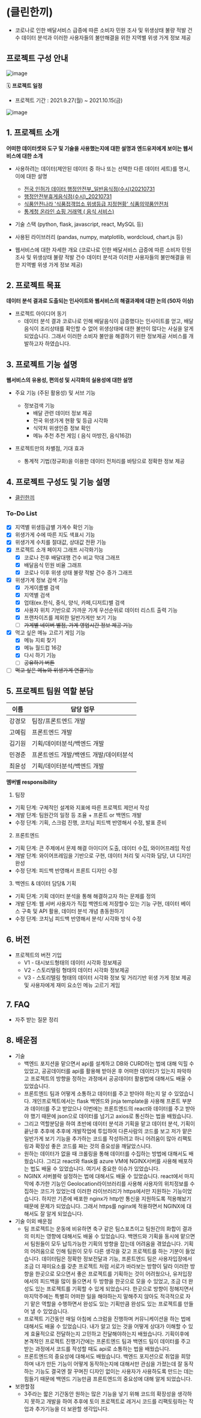 # (클린한끼)
- 코로나로 인한 배달서비스 급증에 따른 소비자 민원 조사 및 위생상태 불량 적발 건수 데이터 분석과 이러한 사용자들의 불만해결을 위한 지역별 위생 가게 정보 제공

## 프로젝트 구성 안내

![image](https://user-images.githubusercontent.com/76929823/137636476-de8b0ccd-67cb-4ada-abf0-91760cdf315e.png)

🗓 **프로젝트 일정**

- 프로젝트 기간 : 2021.9.27(월) ~ 2021.10.15(금)

![image](https://user-images.githubusercontent.com/76929823/137832730-7af13496-6cf9-49e8-8df4-887bf73d74b1.png)


## 1. 프로젝트 소개

**어떠한 데이터셋와 도구 및 기술을 사용했는지에 대한 설명과 엔드유저에게 보이는 웹서비스에 대한 소개**
- 사용하려는 데이터(제안된 데이터 중 하나 또는 선택한 다른 데이터 세트)를 명시, 이에 대한 설명
  - [전국 인허가 데이터 행정안전부_일반음식점(수시)20210731](https://www.data.go.kr/data/15045016/fileData.do)
  - [행정안전부휴게음식점(수시)_20210731](https://www.localdata.go.kr/data/dataView.do)
  - [식품안전나라 '식품접객업소 위생등급 지정현황' 식품의약품안전처](https://www.foodsafetykorea.go.kr/apiMain.do)
  - [통계청 온라인 쇼핑 거래액 ( 음식 서비스)](http://kostat.go.kr/understand/info/info_lge/1/detail_lang.action?bmode=detail_lang&cd=SL4420)

- 기술 스택 (python, flask, javascript, react, MySQL 등)
- 사용된 라이브러리 (pandas, numpy, matplotlib, wordcloud, chart.js 등)
- 웹서비스에 대한 자세한 개요 (코로나로 인한 배달서비스 급증에 따른 소비자 민원 조사 및 위생상태 불량 적발 건수 데이터 분석과 이러한 사용자들의 불만해결을 위한 지역별 위생 가게 정보 제공)

## 2. 프로젝트 목표

**데이터 분석 결과로 도출되는 인사이트와 웹서비스의 해결과제에 대한 논의 (50자 이상)**
- 프로젝트 아이디어 동기
  - 데이터 분석 결과 코로나로 인해 배달음식이 급증했다는 인사이트를 얻고, 배달음식이 조리상태를 확인할 수 없어 위생상태에 대한 불만이 많다는 사실을 알게 되었습니다. 그래서 이러한 소비자 불만을 해결하기 위한 정보제공 서비스를 개발하고자 하였습니다.

## 3. 프로젝트 기능 설명

**웹서비스의 유용성, 편의성 및 시각화의 실용성에 대한 설명**
  - 주요 기능 (주된 활용성) 및 서브 기능
    - 정보검색 기능
      - 배달 관련 데이터 정보 제공
      - 전국 위생가게 현황 및 등급 시각화
      - 식약처 위생인증 정보 확인
      - 메뉴 추천 추천 게임 ( 음식 마방진, 음식16강)
  
  - 프로젝트만의 차별점, 기대 효과
    * 통계적 기법(정규화)을 이용한 데이터 전처리를 바탕으로 정확한 정보 제공

## 4. 프로젝트 구성도 및 기능 설명
  - [클린한끼](https://whimsical.com/v3-3ctRi38AoRBshnap5YwmxJ)
### To-Do List

* [x] 지역별 위생등급별 가게수 확인 기능
* [x] 위생가게 수에 따른 지도 색표시 기능
* [x] 위생가게 수치를 절대값, 상대값 전환 기능
* [x] 프로젝트 소개 페이지 그래프 시각화기능
  * [x] 코로나 전후 배달대행 건수 비교 막대 그래프 
  * [x] 배달음식 민원 비율 그래프
  * [x] 코로나 이후 위생 상태 불량 적발 건수 증가 그래프
* [x] 위생가게 정보 검색 기능
  * [x] 가게이름별 검색
  * [x] 지역별 검색
  * [x] 업태(ex.한식, 중식, 양식, 카페,디저트)별 검색
  * [x] 사용자 위치 기반으로 가까운 가게 우선순위로 데이터 리스트 출력 기능
  * [x] 프랜차이즈를 제외한 일반가게만 보기 기능
  * [ ] ~~가게별 네이버 별점, 가게 영업시간 정보 제공 기능~~
* [x] 먹고 싶은 메뉴 고르기 게임 기능
  * [x] 메뉴 지뢰 찾기
  * [x] 메뉴 월드컵 16강
   * [X] 다시 하기 기능 
   * [ ] ~~공유하기 버튼~~
* [ ] ~~먹고 싶은 메뉴와 위생가게 연결기능~~

## 5. 프로젝트 팀원 역할 분담
| 이름 | 담당 업무 |
| ------ | ------ |
| 강경모 | 팀장/프론트엔드 개발 |
| 고예림 | 프론트엔드 개발 |
| 김기원 | 기획/데이터분석/백엔드 개발|
| 민경준 | 프론트엔드 개발/백엔드 개발/데이터분석 |
| 최윤성| 기획/데이터분석/백엔드 개발 |

**멤버별 responsibility**

1. 팀장 

- 기획 단계: 구체적인 설계와 지표에 따른 프로젝트 제안서 작성
- 개발 단계: 팀원간의 일정 등 조율 + 프론트 or 백엔드 개발
- 수정 단계: 기획, 스크럼 진행, 코치님 피드백 반영해서 수정, 발표 준비

2. 프론트엔드 

- 기획 단계: 큰 주제에서 문제 해결 아이디어 도출, 데이터 수집, 와이어프레임 작성
- 개발 단계: 와이어프레임을 기반으로 구현, 데이터 처리 및 시각화 담당, UI 디자인 완성
- 수정 단계: 피드백 반영해서 프론트 디자인 수정

 3. 백엔드 & 데이터 담당& 기획 

- 기획 단계: 기획 데이터 분석을 통해 해결하고자 하는 문제를 정의
- 개발 단계: 웹 서버 사용자가 직접 백엔드에 저장할수 있는 기능 구현, 데이터 베이스 구축 및 API 활용, 데이터 분석 개념 총동원하기
- 수정 단계: 코치님 피드백 반영해서 분석/ 시각화 방식 수정

## 6. 버전
  - 프로젝트의 버전 기입
    - V1 - 대시보드형태의 데이터 시각화 정보제공
    - V2 - 스토리텔링 형태의 데이터 시각화 정보제공
    - V3 - 스토리텔링 형태의 데이터 시각화 정보 및 거리기반 위생 가게 정보 제공 및 사용자에게 재미 요소인 메뉴 고르기 게임 

## 7. FAQ
  - 자주 받는 질문 정리

## 8. 배운점
- 기술
  - 백엔드 포지션을 맡으면서 api를 설계하고 DB와 CURD하는 법에 대해 익힐 수 있었고, 공공데이터를 api를 활용해 받아온 후 어떠한 데이터가 있는지 파악하고 프로젝트의 방향을 정하는 과정에서 공공데이터 활용법에 대해서도 배울 수 있었습니다. 
  - 프론트엔드 팀과 어떻게 소통하고 데이터를 주고 받아야 하는지 알 수 있었습니다. 개인프로젝트에서는 flask 백엔드와 jinja template을 사용해 프론트 부분과 데이터를 주고 받았으나 이번에는 프론트엔드의 react와 데이터를 주고 받아야 했기 때문에 json으로 데이터를 넘기고 axios로 통신하는 법을 배웠습니다. 
  - 그리고 역할분담을 하여 초반에 데이터 분석과 기획을 맡고 데이터 분석, 기획이 끝난후 추후에 추후에 개발작업에 투입하여 다른사람의 코드를 보고 저가 맡은 일반가게 보기 기능을 추가하는 코드를 작성하려고 하니 어려움이 많아 리팩토링과 확장성 좋은 코드를 짜는 것의 중요성을 깨달았스니다. 
  - 원하는 데이터가 없을 때 크롤링을 통해 데이터를 수집하는 방법에 대해서도 배웠습니다. 그리고 react와 flask를 azure VM에 NGINX서버를 사용해 배포하는 법도 배울 수 있었습니다. 여기서 중요한 이슈가 있었습니다. 
  - NGINX 서버블락 설정하는 법에 대해서도 배울 수 있었습니다. react에서 마지막에 추가한 기능인 Geolocation라이브러리를 사용해 사용자의 위치정보를 수집하는 코드가 있었는데 이러한 라이브러리가 https에서만 지원하는 기능이었습니다. 하지만 기존에 배포한 nginx가 http만 통신을 지원하도록 적용해놨기 때문에 문제가 되었습니다. 그래서 https를 nginx에 적용하면서 NGINX에 대해서도 잘 알게 되었습니다.
- 기술 이외 배운점
  - 팀 프로젝트는 운동에 비유하면 축구 같은 팀스포츠이고 팀원간의 화합이 결과의 미치는 영향에 대해서도 배울 수 있었습니다. 백엔드와 기획을 동시에 맡으면서 팀원들이 모두 납득가능한 기획의 방향을 잡는데 어려움을 겪었습니다. 기획의 어려움으로 인해 팀원이 모두 다른 생각을 갖고 프로젝트를 하는 기분이 들었습니다. 데이터팀은 정확한 정보전달과 기능, 프론트엔드 팀은 사용자입장에서 조금 더 재미요소를 갖춘 프로젝트 처럼 서로가 바라보는 방향이 달라 이러한 방향을 한곳으로 모으면서 좋은 프로젝트를 기획하는 것이 어려웠으나, 유저입장에서의 피드백을 많이 들으면서 두 방향을 한곳으로 모을 수 있었고, 조금 더 완성도 있는 프로젝트를 기획할 수 있게 되었습니다. 한곳으로 방향이 정해지면서 마지막주에는 특별히 어떠한 일을 해야하는지 말해주지 않아도 적극적으로 자기 맡은 역할을 수행하면서 완성도 있는 기획만큼 완성도 있는 프로젝트를 만들어 낼 수 있었습니다. 
  - 프로젝트 기간동안 매일 아침에 스크럼을 진행하며 커뮤니케이션을 하는 법에 대해서도 배울 수 있었습니다. 내가 알고 있는 것을 어떻게 상대가 이해할 수 있게 효율적으로 전달하는지 고민하고 전달해야하는지 배웠습니다. 기획이후에 본격적인 프로젝트 진행기간에는 프론트엔드 팀과 백엔드 팀이 데이터를 주고 받는 과정에서 코드를 작성할 때도 api로 소통하는 법을 배웠습니다.
  - 프론트엔드의 중요성에 대해서도 배웠습니다. 백엔드 포지션으로 취업을 희망하며 내가 만든 기능이 어떻게 동작하는지에 대해서만 관심을 가졌는데 잘 동작하는 기능도 결국엔 잘 꾸며진 디자인 없이는 사용자가 사용하도록 만드는 데는 힘들기 때문에 백엔드 기능만큼 프론트엔드의 중요성에 대해 알게 되었습니다.
- 보완할점
  - 3주라는 짧은 기간동안 원하는 많은 기능을 넣기 위해 코드의 확장성을 생각하지 못하고 개발을 하여 추후에 토이 프로젝트로 레거시 코드를 리팩토링하는 작업과 추가기능을 더 보완할 생각입니다.
